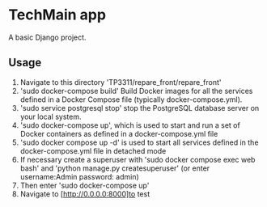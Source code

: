 

# TechMain app

A basic Django project.


## Usage

 1. Navigate to this directory 'TP3311/repare_front/repare_front'
 2. 'sudo docker-compose build' Build Docker images for all the services defined in a Docker Compose file (typically docker-compose.yml). 
 3. 'sudo service postgresql stop' stop the PostgreSQL database server on your local system. 
 4. 'sudo docker-compose up', which is used to start and run a set of Docker containers as defined in a docker-compose.yml file
 5.  'sudo docker compose up -d' is used to start all services defined in the docker-compose.yml file in detached mode
 6. If necessary create a superuser with 'sudo docker compose exec web bash' and 'python manage.py createsuperuser' (or enter username:Admin password: admin)
 7. Then enter 'sudo docker-compose up'
 8. Navigate to [http://0.0.0.0:8000]to test
 
 
